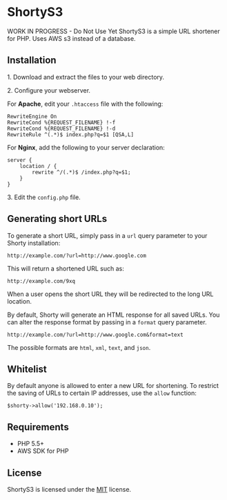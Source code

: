 # ShortyS3
WORK IN PROGRESS - Do Not Use Yet
ShortyS3 is a simple URL shortener for PHP. Uses AWS s3 instead of a database.

## Installation

1\. Download and extract the files to your web directory.

2\. Configure your webserver.

For **Apache**, edit your `.htaccess` file with the following:

    RewriteEngine On
    RewriteCond %{REQUEST_FILENAME} !-f
    RewriteCond %{REQUEST_FILENAME} !-d
    RewriteRule ^(.*)$ index.php?q=$1 [QSA,L]

For **Nginx**, add the following to your server declaration:

    server {
        location / {
            rewrite ^/(.*)$ /index.php?q=$1;
        }
    }

3\. Edit the `config.php` file.

## Generating short URLs

To generate a short URL, simply pass in a `url` query parameter to your Shorty installation:

    http://example.com/?url=http://www.google.com

This will return a shortened URL such as:

    http://example.com/9xq

When a user opens the short URL they will be redirected to the long URL location.

By default, Shorty will generate an HTML response for all saved URLs.
You can alter the response format by passing in a `format` query parameter.

    http://example.com/?url=http://www.google.com&format=text

The possible formats are `html`, `xml`, `text`, and `json`.

## Whitelist

By default anyone is allowed to enter a new URL for shortening. To restrict the saving of URLs to 
certain IP addresses, use the `allow` function:

    $shorty->allow('192.168.0.10');

## Requirements

* PHP 5.5+
* AWS SDK for PHP

## License

ShortyS3 is licensed under the [MIT](https://github.com/nandakasol/shortyS3/blob/master/LICENSE) license.
